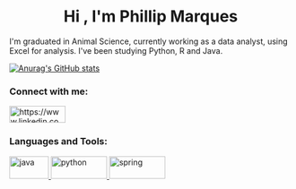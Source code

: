 <h1 align="center"> Hi , I'm Phillip Marques</h1>
I'm graduated in Animal Science, currently working as a data analyst, using Excel for analysis. I've been studying Python, R and Java.

[![Anurag's GitHub stats](https://github-readme-stats.vercel.app/api?username=pHMqZ&repo=pHMqZ&count_private=true&show_icons=true&theme=algolia)](https://github.com/anuraghazra/github-readme-stats)

  
  
<h3 align="left">Connect with me:</h3>
<p align="left">
<a href="https://www.linkedin.com/in/phillip-marques-201832161/" target="blank"><img align="center" src="https://img.shields.io/badge/LinkedIn-0077B5?style=for-the-badge&logo=linkedin&logoColor=white" alt="https://www.linkedin.com/in/phillip-marques-201832161/" height="30" width="100" /></a>
</p>



<h3 align="left">Languages and Tools:</h3>
<p align="left"> <a href="https://www.java.com" target="_blank"> <img src="https://img.shields.io/badge/Java-ED8B00?style=for-the-badge&logo=java&logoColor=white" alt="java" width="70" height="40"/> </a> <a href="https://www.python.org" target="_blank"> <img src="https://img.shields.io/badge/Python-FFD43B?style=for-the-badge&logo=python&logoColor=darkgreen" alt="python" width="100" height="40"/> </a> <a href="https://spring.io/" target="_blank"> <img src="https://img.shields.io/badge/Spring-6DB33F?style=for-the-badge&logo=spring&logoColor=white" alt="spring" width="100" height="40"/> </a> </p>
